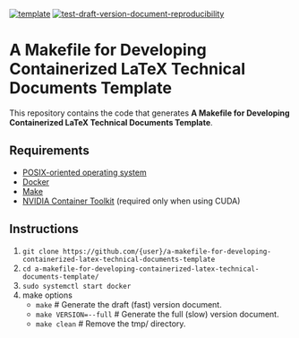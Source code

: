 [![template](http://img.shields.io/badge/template-EEE0B1.svg)](https://github.com/pbizopoulos/a-makefile-for-developing-containerized-latex-technical-documents-template)
[![test-draft-version-document-reproducibility](https://github.com/pbizopoulos/a-makefile-for-developing-containerized-latex-technical-documents-template/workflows/test-draft-version-document-reproducibility/badge.svg)](https://github.com/pbizopoulos/a-makefile-for-developing-containerized-latex-technical-documents-template/actions?query=workflow%3Atest-draft-version-document-reproducibility)

# A Makefile for Developing Containerized LaTeX Technical Documents Template
This repository contains the code that generates **A Makefile for Developing Containerized LaTeX Technical Documents Template**.

## Requirements
- [POSIX-oriented operating system](https://en.wikipedia.org/wiki/POSIX#POSIX-oriented_operating_systems)
- [Docker](https://docs.docker.com/get-docker/)
- [Make](https://www.gnu.org/software/make/)
- [NVIDIA Container Toolkit](https://docs.nvidia.com/datacenter/cloud-native/container-toolkit/install-guide.html#setting-up-nvidia-container-toolkit) (required only when using CUDA)

## Instructions
1. `git clone https://github.com/{user}/a-makefile-for-developing-containerized-latex-technical-documents-template`
2. `cd a-makefile-for-developing-containerized-latex-technical-documents-template/`
3. `sudo systemctl start docker`
4. make options
    * `make`                # Generate the draft (fast) version document.
    * `make VERSION=--full` # Generate the full (slow) version document.
    * `make clean`          # Remove the tmp/ directory.
